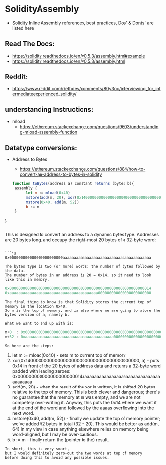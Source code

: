 # SolidityAssembly

- Solidity Inline Assembly references, best practices, Dos' & Donts' are listed here

## Read The Docs:

- https://solidity.readthedocs.io/en/v0.5.3/assembly.html#example
- https://solidity.readthedocs.io/en/v0.5.3/assembly.html


## Reddit:

- https://www.reddit.com/r/ethdev/comments/80y3oc/interviewing_for_intermediateexperienced_solidity/

## understanding Instructions:

- mload
  - https://ethereum.stackexchange.com/questions/9603/understanding-mload-assembly-function


## Datatype conversions:

- Address to Bytes

  - https://ethereum.stackexchange.com/questions/884/how-to-convert-an-address-to-bytes-in-solidity
  
  ```js
  function toBytes(address a) constant returns (bytes b){
   assembly {
        let m := mload(0x40)
        mstore(add(m, 20), xor(0x140000000000000000000000000000000000000000, a))
        mstore(0x40, add(m, 52))
        b := m
   }
}
```
```
This is designed to convert an address to a dynamic bytes type.
Addresses are 20 bytes long, and occupy the right-most 20 bytes of a 32-byte word:
```

```js
0x000000000000000000000000aaaaaaaaaaaaaaaaaaaaaaaaaaaaaaaaaaaaaaaa
```
```
The bytes type is two (or more) words: the number of bytes followed by the data.
The number of bytes in an address is 20 = 0x14, so it need to look like this in memory.
```
```js
0x0000000000000000000000000000000000000000000000000000000000000014
0xaaaaaaaaaaaaaaaaaaaaaaaaaaaaaaaaaaaaaaaa000000000000000000000000
```
```
The final thing to know is that Solidity stores the current top of memory in the location 0x40. 
So m is the top of memory, and is also where we are going to store the bytes version of a, namely b.

What we want to end up with is:
```

```js
m+0  : 0x0000000000000000000000000000000000000000000000000000000000000014
m+32 : 0xaaaaaaaaaaaaaaaaaaaaaaaaaaaaaaaaaaaaaaaa000000000000000000000000
```
```
So here are the steps:
```
1. let m := mload(0x40) - sets m to current top of memory
2. xor(0x140000000000000000000000000000000000000000, a) - puts 0x14 in front of the 20 bytes of address data and returns a 32-byte word padded with leading zeroes: 0x000000000000000000000014aaaaaaaaaaaaaaaaaaaaaaaaaaaaaaaaaaaaaaaa
3. add(m, 20) - when the result of the xor is written, it is shifted 20 bytes relative to the top of memory. 
This is both clever and dangerous; 
there's no guarantee that the memory at m was empty, and we are not competely over-writing it. Anyway, this puts the 0x14 where we want it at the end of the word and followed by the aaaas overflowing into the next word.
4. mstore(0x40, add(m, 52)) - finally we update the top of memory pointer;
we've added 52 bytes in total (32 + 20).
This would be better as add(m, 64) in my view in case anything elsewhere relies on memory being word-aligned,
but I may be over-cautious.
5. b := m - finally return the (pointer to the) result.

```
In short, this is very smart,
but I would definitely zero-out the two words at top of memory
before doing this to avoid any possible issues.
```
